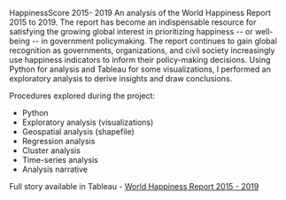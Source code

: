 HappinessScore 2015- 2019
An analysis of the World Happiness Report 2015 to 2019. The report has become an indispensable resource for satisfying the growing global interest in prioritizing happiness -- or well-being -- in government policymaking. 
The report continues to gain global recognition as governments, organizations, and civil society increasingly use happiness indicators to inform their policy-making decisions.
Using Python for analysis and Tableau for some visualizations, I performed an exploratory analysis to derive insights and draw conclusions.

Procedures explored during the project:
- Python
- Exploratory analysis (visualizations)
- Geospatial analysis (shapefile)
- Regression analysis
- Cluster analysis
- Time-series analysis
- Analysis narrative

Full story available in Tableau - [World Happiness Report 2015 - 2019](https://public.tableau.com/app/profile/nerea.menor/viz/WorldHappinessReport2015-2019_Nerea_casestudy/Story12)
